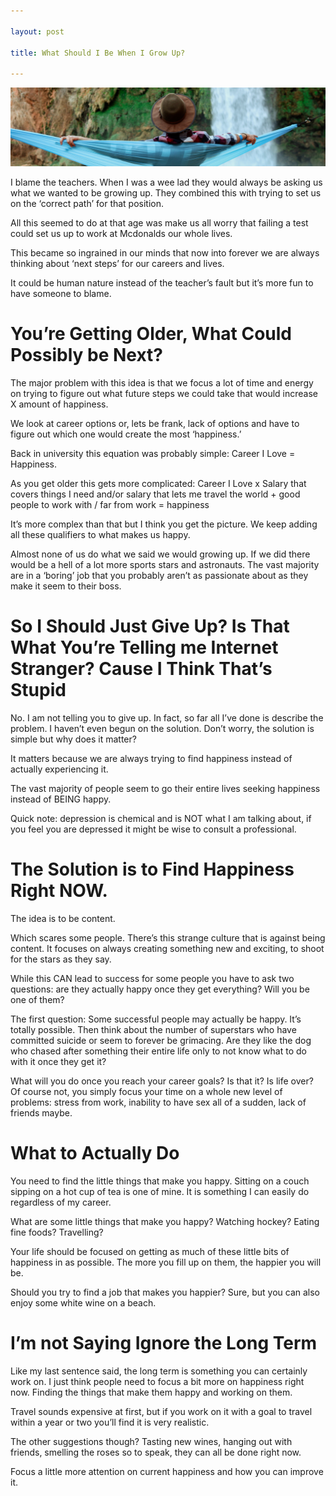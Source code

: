 ```yaml
---

layout: post

title: What Should I Be When I Grow Up?

---
```


![relax](/images/relax.jpg)

I blame the teachers. When I was a wee lad they would always be asking us what we wanted to be growing up. They combined this with trying to set us on the ‘correct path’ for that position.

All this seemed to do at that age was make us all worry that failing a test could set us up to work at Mcdonalds our whole lives.

This became so ingrained in our minds that now into forever we are always thinking about ‘next steps’ for our careers and lives.

It could be human nature instead of the teacher’s fault but it’s more fun to have someone to blame.

# You’re Getting Older, What Could Possibly be Next?
The major problem with this idea is that we focus a lot of time and energy on trying to figure out what future steps we could take that would increase X amount of happiness.

We look at career options or, lets be frank, lack of options and have to figure out which one would create the most ‘happiness.’

Back in university this equation was probably simple: Career I Love = Happiness.

As you get older this gets more complicated: Career I Love x Salary that covers things I need and/or salary that lets me travel the world + good people to work with / far from work = happiness

It’s more complex than that but I think you get the picture. We keep adding all these qualifiers to what makes us happy.

Almost none of us do what we said we would growing up. If we did there would be a hell of a lot more sports stars and astronauts. The vast majority are in a ‘boring’ job that you probably aren’t as passionate about as they make it seem to their boss.

# So I Should Just Give Up? Is That What You’re Telling me Internet Stranger? Cause I Think That’s Stupid
No. I am not telling you to give up. In fact, so far all I’ve done is describe the problem. I haven’t even begun on the solution. Don’t worry, the solution is simple but why does it matter?

It matters because we are always trying to find happiness instead of actually experiencing it.

The vast majority of people seem to go their entire lives seeking happiness instead of BEING happy.

Quick note: depression is chemical and is NOT what I am talking about, if you feel you are depressed it might be wise to consult a professional.

# The Solution is to Find Happiness Right NOW.
The idea is to be content.

Which scares some people. There’s this strange culture that is against being content. It focuses on always creating something new and exciting, to shoot for the stars as they say.

While this CAN lead to success for some people you have to ask two questions: are they actually happy once they get everything? Will you be one of them?

The first question: Some successful people may actually be happy. It’s totally possible. Then think about the number of superstars who have committed suicide or seem to forever be grimacing. Are they like the dog who chased after something their entire life only to not know what to do with it once they get it?

What will you do once you reach your career goals? Is that it? Is life over? Of course not, you simply focus your time on a whole new level of problems: stress from work, inability to have sex all of a sudden, lack of friends maybe.

# What to Actually Do
You need to find the little things that make you happy. Sitting on a couch sipping on a hot cup of tea is one of mine. It is something I can easily do regardless of my career.

What are some little things that make you happy? Watching hockey? Eating fine foods? Travelling?

Your life should be focused on getting as much of these little bits of happiness in as possible. The more you fill up on them, the happier you will be.

Should you try to find a job that makes you happier? Sure, but you can also enjoy some white wine on a beach.

# I’m not Saying Ignore the Long Term
Like my last sentence said, the long term is something you can certainly work on. I just think people need to focus a bit more on happiness right now. Finding the things that make them happy and working on them.

Travel sounds expensive at first, but if you work on it with a goal to travel within a year or two you’ll find it is very realistic.

The other suggestions though? Tasting new wines, hanging out with friends, smelling the roses so to speak, they can all be done right now.

Focus a little more attention on current happiness and how you can improve it.
